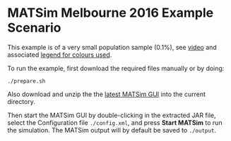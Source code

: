 # MATSim Melbourne 2016 Example Scenario

This example is of a very small population sample (0.1%), see [video](https://cloudstor.aarnet.edu.au/plus/s/xFhjoeRqwx21aGr/download?path=%2Fscenarios%2Fmel2016_0.1&files=mel2016_0.1.via.mp4) and associated [legend for colours used](https://cloudstor.aarnet.edu.au/plus/s/xFhjoeRqwx21aGr/download?path=%2Fscenarios%2Fmel2016_0.1&files=mel2016_0.1.via.legend.png).

To run the example, first download the required files manually or by doing:
```
./prepare.sh
```

Also download and unzip the the [latest MATSim GUI](https://www.matsim.org/downloads/#gui) into the current directory.

Then start the MATSim GUI by double-clicking in the extracted JAR file, select the Configuration file `./config.xml`, and press **Start MATSim** to run the simulation. The MATSim output will by default be saved to `./output`.
